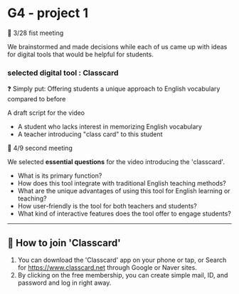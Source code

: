 # G4 - project 1
📅 3/28 fist meeting

We brainstormed and made decisions while each of us came up with ideas for digital tools that would be helpful for students.
### selected digital tool : Classcard
❓ Simply put: Offering students a unique approach to English vocabulary compared to before

A draft script for the video

+ A student who lacks interest in memorizing English vocabulary
+ A teacher introducing "class card" to this student

📅 4/9 second meeting 

 We selected **essential questions** for the video introducing the 'classcard'.
 
+ What is its primary function?
+ How does this tool integrate with traditional English teaching methods?
+ What are the unique advantages of using this tool for English learning or teaching?
+ How user-friendly is the tool for both teachers and students?
+ What kind of interactive features does the tool offer to engage students?
______________________________________________________________________________________

## 🔎 How to join 'Classcard'

1.  You can download the 'Classcard' app on your phone or tap, or Search for https://www.classcard.net through Google or Naver sites.
2.  By clicking on the free membership, you can create simple mail, ID, and password and log in right away.
